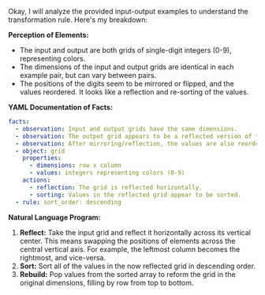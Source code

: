 Okay, I will analyze the provided input-output examples to understand the transformation rule. Here's my breakdown:

**Perception of Elements:**

*   The input and output are both grids of single-digit integers (0-9), representing colors.
*   The dimensions of the input and output grids are identical in each example pair, but can vary between pairs.
*   The positions of the digits seem to be mirrored or flipped, and the values reordered. It looks like a reflection and re-sorting of the values.

**YAML Documentation of Facts:**


```yaml
facts:
  - observation: Input and output grids have the same dimensions.
  - observation: The output grid appears to be a reflected version of the input grid. It's a horizontal reflection (or mirroring) across the center vertical axis, which essentially reverses the columns' order.
  - observation: After mirroring/reflection, the values are also reordered.
  - object: grid
    properties:
      - dimensions: row x column
      - values: integers representing colors (0-9)
    actions:
      - reflection: The grid is reflected horizontally.
      - sorting: Values in the reflected grid appear to be sorted.
  - rule: sort_order: descending

```


**Natural Language Program:**

1.  **Reflect:** Take the input grid and reflect it horizontally across its vertical center. This means swapping the positions of elements across the central vertical axis. For example, the leftmost column becomes the rightmost, and vice-versa.
2.  **Sort:** Sort all of the values in the now reflected grid in descending order.
3.  **Rebuild:** Pop values from the sorted array to reform the grid in the original dimensions, filling by row from top to bottom.

